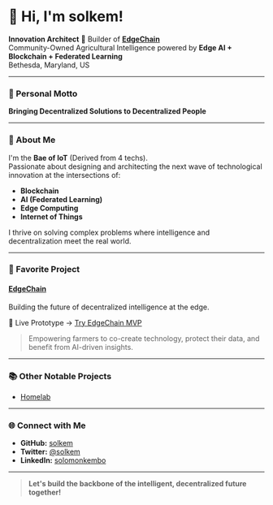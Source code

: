 # 👋 Hi, I'm solkem!

**Innovation Architect** 
🌱 Builder of **[EdgeChain](https://github.com/solkem/edgechain-agricultural-ai)**  
Community-Owned Agricultural Intelligence powered by **Edge AI + Blockchain + Federated Learning**  
Bethesda, Maryland, US

---

### 🚀 Personal Motto
**Bringing Decentralized Solutions to Decentralized People**

---

### 🧠 About Me

I'm the **Bae of IoT** (Derived from 4 techs).  
Passionate about designing and architecting the next wave of technological innovation at the intersections of:

- **Blockchain**
- **AI (Federated Learning)**
- **Edge Computing**
- **Internet of Things**

I thrive on solving complex problems where intelligence and decentralization meet the real world.

---

### 🌟 Favorite Project
#### [EdgeChain](https://github.com/solkem/edgechain-agricultural-ai)
Building the future of decentralized intelligence at the edge.



🚀 Live Prototype → [Try EdgeChain MVP](https://solkem.github.io/edgechain-agricultural-ai/)

> Empowering farmers to co-create technology, protect their data, and benefit from AI-driven insights.

---

### 📚 Other Notable Projects

- [Homelab](https://github.com/solkem/homelab)


---

### 🌐 Connect with Me

- **GitHub:** [solkem](https://github.com/solkem)
- **Twitter:** [@solkem](https://twitter.com/solkem)
- **LinkedIn:** [solomonkembo](https://www.linkedin.com/in/solomonkembo)

---

> **Let's build the backbone of the intelligent, decentralized future together!**

